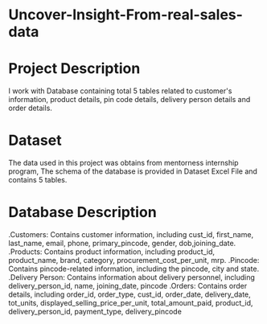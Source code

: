 # Uncover-Insight-From-real-sales-data

# Project Description
I work with Database containing total 5 tables related to customer's information, product details, pin code details, delivery person details and order details.

# Dataset
The data used in this project was obtains from mentorness internship program, The schema of the database is provided in Dataset Excel File and contains 5 tables.

# Database Description
 .Customers: Contains customer information, including cust_id, first_name, last_name, email, phone, primary_pincode, gender, dob,joining_date.
 .Products: Contains product information, including product_id, product_name, brand, category, procurement_cost_per_unit, mrp.
 .Pincode: Contains pincode-related information, including the pincode, city and state.
 .Delivery Person: Contains information about delivery personnel, including delivery_person_id, name, joining_date, pincode
 .Orders: Contains order details, including order_id, order_type, cust_id, order_date, delivery_date, tot_units, displayed_selling_price_per_unit, total_amount_paid, product_id, delivery_person_id, payment_type, delivery_pincode
